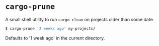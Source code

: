`cargo-prune`
=============

A small shell utility to run `cargo clean` on projects older than some date.

```bash
$ cargo-prune '2 weeks ago' my-projects/
```

Defaults to '1 week ago' in the current directory.
